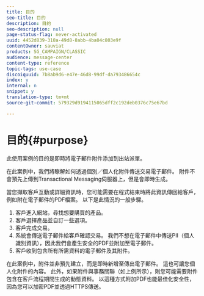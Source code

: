 ```yaml
---
title: 目的
seo-title: 目的
description: 目的
seo-description: null
page-status-flag: never-activated
uuid: 4452d839-318a-49d8-8abb-4ba04c803e9f
contentOwner: sauviat
products: SG_CAMPAIGN/CLASSIC
audience: message-center
content-type: reference
topic-tags: use-case
discoiquuid: 7b8ab9d6-e47e-46d8-99df-da793486654c
index: y
internal: n
snippet: y
translation-type: tm+mt
source-git-commit: 579329d9194115065dff2c192deb0376c75e67bd

---
```



# 目的{#purpose}

此使用案例的目的是即時將電子郵件附件添加到出站派單。

在此案例中，我們將瞭解如何透過個別／個人化附件傳送交易電子郵件。 附件不會預先上傳到Transactional Messaging伺服器上，但是會即時生成。

當您擷取客戶互動或詳細資訊時，您可能需要在程式結束時將此資訊傳回給客戶，例如附在電子郵件的PDF檔案。 以下是此情況的一般步驟。

1. 客戶進入網站，尋找想要購買的產品。
1. 客戶選擇產品並自訂一些選項。
1. 客戶完成交易。
1. 系統會傳送電子郵件給客戶確認交易。 我們不想在電子郵件中傳送PII（個人識別資訊），因此我們會產生安全的PDF並附加至電子郵件。
1. 客戶收到包含所有所需資料的電子郵件及其附件。

在此案例中，附件並非預先建立，而是即時新增至傳出電子郵件。 這也可讓您個人化附件的內容。 此外，如果附件與事務關聯（如上例所示），則您可能需要附件包含在客戶流程期間生成的動態資料。 以這種方式附加PDF也能最佳化安全性，因為您可以加密PDF並透過HTTPS傳送。
